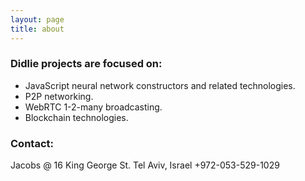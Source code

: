 ```yaml
---
layout: page
title: about
---
```


### Didlie projects are focused on:
- JavaScript neural network constructors and related technologies.
- P2P networking.
- WebRTC 1-2-many broadcasting.
- Blockchain technologies.

### Contact:
Jacobs @ 16 King George St.
Tel Aviv, Israel
+972-053-529-1029
